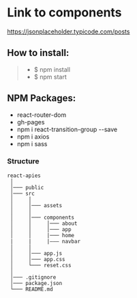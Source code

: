 # Link to components
https://jsonplaceholder.typicode.com/posts

## How to install:

> - $ npm install
> - $ npm start

## NPM Packages:

- react-router-dom
- gh-pages
- npm i react-transition-group --save 
- npm i axios
- npm i sass

### Structure

```
react-apies
 │
 │─── public
 │─── src
 │     │
 │     │─── assets
 │     │     
 │     │─── components
 │     │     │─── about
 │     │     │─── app
 │     │     |─── home
 |     |     |––– navbar
 │     │     
 │     │─── app.js
 │     │─── app.css
 │     └─── reset.css
 │ 
 │─── .gitignore
 │─── package.json
 └─── README.md
 
```
